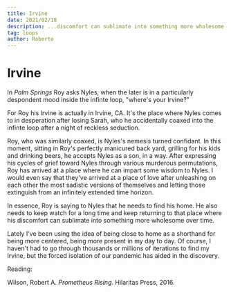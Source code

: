 ```yaml
---
title: Irvine
date: 2021/02/18
description: ...discomfort can sublimate into something more wholesome over time.
tag: loops
author: Roberto
---
```


# Irvine

In _Palm Springs_ Roy asks Nyles, when the later is in a particularly despondent mood inside the infinte loop, "where's your Irvine?"

For Roy his Irvine is actually in Irvine, CA. It's the place where Nyles comes to in desperation after losing Sarah, who he accidentally coaxed into the infinte loop after a night of reckless seduction.

Roy, who was similarly coaxed, is Nyles's nemesis turned confidant. In this moment, sitting in Roy's perfectly manicured back yard, grilling for his kids and drinking beers, he accepts Nyles as a son, in a way. After expressing his cycles of grief toward Nyles through various murderous permutations, Roy has arrived at a place where he can impart some wisdom to Nyles. I would even say that they've arrived at a place of love after unleashing on each other the most sadistic versions of themselves and letting those extinguish from an infinitely extended time horizon.

In essence, Roy is saying to Nyles that he needs to find his home. He also needs to keep watch for a long time and keep returning to that place where his discomfort can sublimate into something more wholesome over time.

Lately I've been using the idea of being close to home as a shorthand for being more centered, being more present in my day to day. Of course, I haven't had to go through thousands or millions of iterations to find my Irvine, but the forced isolation of our pandemic has aided in the discovery.

Reading:

Wilson, Robert A. _Prometheus Rising_. Hilaritas Press, 2016.
